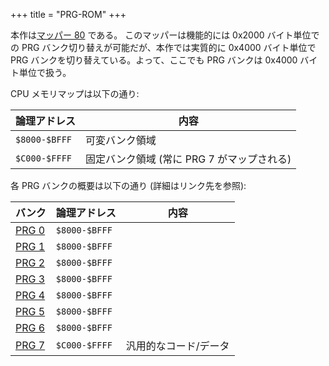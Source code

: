 +++
title = "PRG-ROM"
+++

本作は[マッパー 80](https://www.nesdev.org/wiki/INES_Mapper_080) である。
このマッパーは機能的には 0x2000 バイト単位での PRG バンク切り替えが可能だが、本作では実質的に 0x4000 バイト単位で PRG バンクを切り替えている。よって、ここでも PRG バンクは 0x4000 バイト単位で扱う。

CPU メモリマップは以下の通り:

| 論理アドレス  | 内容                                       |
| --            | --                                         |
| `$8000-$BFFF` | 可変バンク領域                             |
| `$C000-$FFFF` | 固定バンク領域 (常に PRG 7 がマップされる) |

各 PRG バンクの概要は以下の通り (詳細はリンク先を参照):

| バンク | 論理アドレス | 内容 |
| -- | -- | -- |
| [PRG 0](@/prg/prg-0/_index.md) | `$8000-$BFFF` | |
| [PRG 1](@/prg/prg-1/_index.md) | `$8000-$BFFF` | |
| [PRG 2](@/prg/prg-2/_index.md) | `$8000-$BFFF` | |
| [PRG 3](@/prg/prg-3/_index.md) | `$8000-$BFFF` | |
| [PRG 4](@/prg/prg-4/_index.md) | `$8000-$BFFF` | |
| [PRG 5](@/prg/prg-5/_index.md) | `$8000-$BFFF` | |
| [PRG 6](@/prg/prg-6/_index.md) | `$8000-$BFFF` | |
| [PRG 7](@/prg/prg-7/_index.md) | `$C000-$FFFF` | 汎用的なコード/データ |
